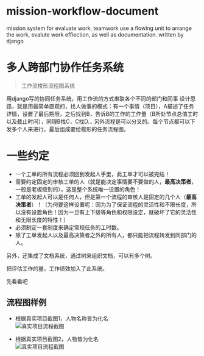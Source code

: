 # mission-workflow-document
mission system for evaluate work, teamwork use a flowing unit to arrange the work, evalute work effiection, as well as documentation. written by django

# 多人跨部门协作任务系统 
> 工作流梭形流程图系统   

用django写的协同任务系统，用工作流的方式串联各个不同的部门和同事
设计思路，就是用最简单直观的，找人做事的模式：有一个事情（项目），A描述了任务详情，设置了最后期限，之后找到B，告诉B的工作的工作量（B所处节点总值工时以及截止时间），同理B找C，C找D...
另外流程是可以分叉的。每个节点都可以下发多个人来进行。最后组成要给梭形的任务流程图。

# 一些约定   

- 一个工单的所有流程必须回到发起人手里，此工单才可以被完结！   
- 需要约定固定的审核工单的人（就是能决定事情要不要做的人，**最高决策者**，一般是老板级别的），这是整个系统唯一设置的角色！   
- 工单的发起人可以是任何人，但是第一个流程的审核人是固定的几个人（**最高决策者**）！（为何要这样设置呢：因为为了保证流程的灵活性和不限长度，所以没有设置角色！因为一旦有上下级等角色和权限设定，就破坏了它的灵活性和无限长度的特性！）   
- 必须制定一套制度来确定常规任务的工时数。  
- 除了工单发起人以及最高决策者之外的所有人，都只能把流程转发到同部门的人。   

另外，还集成了文档系统，通过树来组织文档，可以有多个树。

把评估工作的量，工作绩效加入了此系统。

先看看吧

## 流程图样例   

- 根据真实项目截图1，人物名称皆为化名   
![真实项目流程截图](https://www.wendangs.com/img/github/mission-workflow-document/1.jpg "真实样例截图")   

- 根据真实项目截图2，人物皆为化名   
![真实项目流程截图](https://www.wendangs.com/img/github/mission-workflow-document/2.png "真实样例截图")   